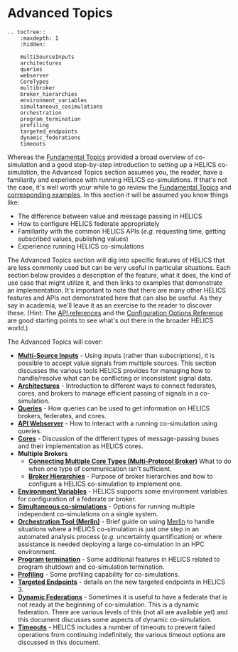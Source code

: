 # Advanced Topics

```{eval-rst}
.. toctree::
    :maxdepth: 1
    :hidden:

    multiSourceInputs
    architectures
    queries
    webserver
    CoreTypes
    multibroker
    broker_hierarchies
    environment_variables
    simultaneous_cosimulations
    orchestration
    program_termination
    profiling
    targeted_endpoints
    dynamic_federations
    timeouts

```

Whereas the [Fundamental Topics](../fundamental_topics/fundamental_topics_index.md) provided a broad overview of co-simulation and a good step-by-step introduction to setting up a HELICS co-simulation, the
Advanced Topics section assumes you, the reader, have a familiarity and experience with running HELICS co-simulations. If that's not the case, it's well worth your while to go review the [Fundamental Topics](../fundamental_topics/fundamental_topics_index.md) and [corresponding examples](../examples/fundamental_examples/fundamental_examples_index.md). In this section it will be assumed you know things like:

- The difference between value and message passing in HELICS
- How to configure HELICS federate appropriately
- Familiarity with the common HELICS APIs (_e.g._ requesting time, getting subscribed values, publishing values)
- Experience running HELICS co-simulations

The Advanced Topics section will dig into specific features of HELICS that are less commonly used but can be very useful in particular situations. Each section below provides a description of the feature, what it does, the kind of use case that might utilize it, and then links to examples that demonstrate an implementation. It's important to note that there are many other HELICS features and APIs not demonstrated here that can also be useful. As they say in academia, we'll leave it as an exercise to the reader to discover these. (Hint: The [API references](../../references/api-reference/index.md) and the [Configuration Options Reference](../../references/configuration_options_reference.md) are good starting points to see what's out there in the broader HELICS world.)

The Advanced Topics will cover:

- [**Multi-Source Inputs**](./multiSourceInputs.md) - Using inputs (rather than subscriptions), it is possible to accept value signals from multiple sources. This section discusses the various tools HELICS provides for managing how to handle/resolve what can be conflicting or inconsistent signal data.
- [**Architectures**](./architectures.md) - Introduction to different ways to connect federates, cores, and brokers to manage efficient passing of signals in a co-simulation.
- [**Queries**](./queries.md) - How queries can be used to get information on HELICS brokers, federates, and cores.
- [**API Webserver**](./webserver.md) - How to interact with a running co-simulation using queries.
- [**Cores**](./CoreTypes.md) - Discussion of the different types of message-passing buses and their implementation as HELICS cores.
- **Multiple Brokers**
  - [**Connecting Multiple Core Types (Multi-Protocol Broker)**](./multibroker.md) What to do when one type of communication isn't sufficient.
  - [**Broker Hierarchies**](./broker_hierarchies.md) - Purpose of broker hierarchies and how to configure a HELICS co-simulation to implement one.
- [**Environment Variables**](./environment_variables.md) - HELICS supports some environment variables for configuration of a federate or broker.
- [**Simultaneous co-simulations**](./simultaneous_cosimulations.md) - Options for running multiple independent co-simulations on a single system.
- [**Orchestration Tool (Merlin)**](./orchestration.md) - Brief guide on using [Merlin](https://github.com/LLNL/merlin) to handle situations where a HELICS co-simulation is just one step in an automated analysis process (_e.g._ uncertainty quantification) or where assistance is needed deploying a large co-simulation in an HPC environment.
- [**Program termination**](./program_termination.md) - Some additional features in HELICS related to program shutdown and co-simulation termination.
- [**Profiling**](./profiling.md) - Some profiling capability for co-simulations.
- [**Targeted Endpoints**](./targeted_endpoints.md) - details on the new targeted endpoints in HELICS 3.
- [**Dynamic Federations**](./dynamic_federations.md) - Sometimes it is useful to have a federate that is not ready at the beginning of co-simulation. This is a dynamic federation. There are various levels of this (not all are available yet) and this document discusses some aspects of dynamic co-simulation.
- [**Timeouts**](./timeouts.md) - HELICS includes a number of timeouts to prevent failed operations from continuing indefinitely, the various timeout options are discussed in this document.
